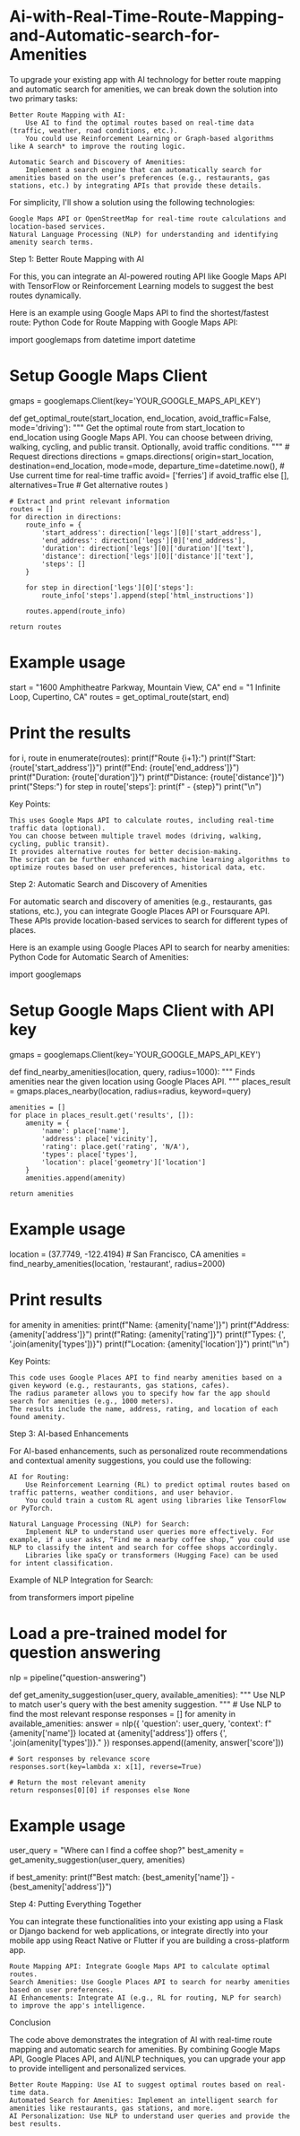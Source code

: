 # Ai-with-Real-Time-Route-Mapping-and-Automatic-search-for-Amenities
To upgrade your existing app with AI technology for better route mapping and automatic search for amenities, we can break down the solution into two primary tasks:

    Better Route Mapping with AI:
        Use AI to find the optimal routes based on real-time data (traffic, weather, road conditions, etc.).
        You could use Reinforcement Learning or Graph-based algorithms like A search* to improve the routing logic.

    Automatic Search and Discovery of Amenities:
        Implement a search engine that can automatically search for amenities based on the user’s preferences (e.g., restaurants, gas stations, etc.) by integrating APIs that provide these details.

For simplicity, I'll show a solution using the following technologies:

    Google Maps API or OpenStreetMap for real-time route calculations and location-based services.
    Natural Language Processing (NLP) for understanding and identifying amenity search terms.

Step 1: Better Route Mapping with AI

For this, you can integrate an AI-powered routing API like Google Maps API with TensorFlow or Reinforcement Learning models to suggest the best routes dynamically.

Here is an example using Google Maps API to find the shortest/fastest route:
Python Code for Route Mapping with Google Maps API:

import googlemaps
from datetime import datetime

# Setup Google Maps Client
gmaps = googlemaps.Client(key='YOUR_GOOGLE_MAPS_API_KEY')

def get_optimal_route(start_location, end_location, avoid_traffic=False, mode='driving'):
    """
    Get the optimal route from start_location to end_location using Google Maps API.
    You can choose between driving, walking, cycling, and public transit.
    Optionally, avoid traffic conditions.
    """
    # Request directions
    directions = gmaps.directions(
        origin=start_location,
        destination=end_location,
        mode=mode,
        departure_time=datetime.now(),  # Use current time for real-time traffic
        avoid= ['ferries'] if avoid_traffic else [],
        alternatives=True  # Get alternative routes
    )
    
    # Extract and print relevant information
    routes = []
    for direction in directions:
        route_info = {
            'start_address': direction['legs'][0]['start_address'],
            'end_address': direction['legs'][0]['end_address'],
            'duration': direction['legs'][0]['duration']['text'],
            'distance': direction['legs'][0]['distance']['text'],
            'steps': []
        }
        
        for step in direction['legs'][0]['steps']:
            route_info['steps'].append(step['html_instructions'])
        
        routes.append(route_info)
    
    return routes

# Example usage
start = "1600 Amphitheatre Parkway, Mountain View, CA"
end = "1 Infinite Loop, Cupertino, CA"
routes = get_optimal_route(start, end)

# Print the results
for i, route in enumerate(routes):
    print(f"Route {i+1}:")
    print(f"Start: {route['start_address']}")
    print(f"End: {route['end_address']}")
    print(f"Duration: {route['duration']}")
    print(f"Distance: {route['distance']}")
    print("Steps:")
    for step in route['steps']:
        print(f" - {step}")
    print("\n")

Key Points:

    This uses Google Maps API to calculate routes, including real-time traffic data (optional).
    You can choose between multiple travel modes (driving, walking, cycling, public transit).
    It provides alternative routes for better decision-making.
    The script can be further enhanced with machine learning algorithms to optimize routes based on user preferences, historical data, etc.

Step 2: Automatic Search and Discovery of Amenities

For automatic search and discovery of amenities (e.g., restaurants, gas stations, etc.), you can integrate Google Places API or Foursquare API. These APIs provide location-based services to search for different types of places.

Here is an example using Google Places API to search for nearby amenities:
Python Code for Automatic Search of Amenities:

import googlemaps

# Setup Google Maps Client with API key
gmaps = googlemaps.Client(key='YOUR_GOOGLE_MAPS_API_KEY')

def find_nearby_amenities(location, query, radius=1000):
    """
    Finds amenities near the given location using Google Places API.
    """
    places_result = gmaps.places_nearby(location, radius=radius, keyword=query)
    
    amenities = []
    for place in places_result.get('results', []):
        amenity = {
            'name': place['name'],
            'address': place['vicinity'],
            'rating': place.get('rating', 'N/A'),
            'types': place['types'],
            'location': place['geometry']['location']
        }
        amenities.append(amenity)
    
    return amenities

# Example usage
location = (37.7749, -122.4194)  # San Francisco, CA
amenities = find_nearby_amenities(location, 'restaurant', radius=2000)

# Print results
for amenity in amenities:
    print(f"Name: {amenity['name']}")
    print(f"Address: {amenity['address']}")
    print(f"Rating: {amenity['rating']}")
    print(f"Types: {', '.join(amenity['types'])}")
    print(f"Location: {amenity['location']}")
    print("\n")

Key Points:

    This code uses Google Places API to find nearby amenities based on a given keyword (e.g., restaurants, gas stations, cafes).
    The radius parameter allows you to specify how far the app should search for amenities (e.g., 1000 meters).
    The results include the name, address, rating, and location of each found amenity.

Step 3: AI-based Enhancements

For AI-based enhancements, such as personalized route recommendations and contextual amenity suggestions, you could use the following:

    AI for Routing:
        Use Reinforcement Learning (RL) to predict optimal routes based on traffic patterns, weather conditions, and user behavior.
        You could train a custom RL agent using libraries like TensorFlow or PyTorch.

    Natural Language Processing (NLP) for Search:
        Implement NLP to understand user queries more effectively. For example, if a user asks, “Find me a nearby coffee shop,” you could use NLP to classify the intent and search for coffee shops accordingly.
        Libraries like spaCy or transformers (Hugging Face) can be used for intent classification.

Example of NLP Integration for Search:

from transformers import pipeline

# Load a pre-trained model for question answering
nlp = pipeline("question-answering")

def get_amenity_suggestion(user_query, available_amenities):
    """
    Use NLP to match user's query with the best amenity suggestion.
    """
    # Use NLP to find the most relevant response
    responses = []
    for amenity in available_amenities:
        answer = nlp({
            'question': user_query,
            'context': f"{amenity['name']} located at {amenity['address']} offers {', '.join(amenity['types'])}."
        })
        responses.append((amenity, answer['score']))
    
    # Sort responses by relevance score
    responses.sort(key=lambda x: x[1], reverse=True)
    
    # Return the most relevant amenity
    return responses[0][0] if responses else None

# Example usage
user_query = "Where can I find a coffee shop?"
best_amenity = get_amenity_suggestion(user_query, amenities)

if best_amenity:
    print(f"Best match: {best_amenity['name']} - {best_amenity['address']}")

Step 4: Putting Everything Together

You can integrate these functionalities into your existing app using a Flask or Django backend for web applications, or integrate directly into your mobile app using React Native or Flutter if you are building a cross-platform app.

    Route Mapping API: Integrate Google Maps API to calculate optimal routes.
    Search Amenities: Use Google Places API to search for nearby amenities based on user preferences.
    AI Enhancements: Integrate AI (e.g., RL for routing, NLP for search) to improve the app's intelligence.

Conclusion

The code above demonstrates the integration of AI with real-time route mapping and automatic search for amenities. By combining Google Maps API, Google Places API, and AI/NLP techniques, you can upgrade your app to provide intelligent and personalized services.

    Better Route Mapping: Use AI to suggest optimal routes based on real-time data.
    Automated Search for Amenities: Implement an intelligent search for amenities like restaurants, gas stations, and more.
    AI Personalization: Use NLP to understand user queries and provide the best results.
